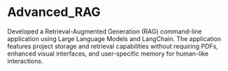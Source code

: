 # Advanced_RAG
Developed a Retrieval-Augmented Generation (RAG) command-line application using Large Language Models and LangChain. The application features project storage and retrieval capabilities without requiring PDFs, enhanced visual interfaces, and user-specific memory for human-like interactions.
